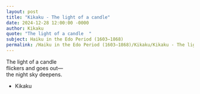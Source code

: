 ```yaml
---
layout: post
title: "Kikaku - The light of a candle"
date: 2024-12-28 12:00:00 -0000
author: Kikaku
quote: "The light of a candle  "
subject: Haiku in the Edo Period (1603–1868)
permalink: /Haiku in the Edo Period (1603–1868)/Kikaku/Kikaku - The light of a candle
---
```


The light of a candle  
        flickers and goes out—  
        the night sky deepens.

- Kikaku
